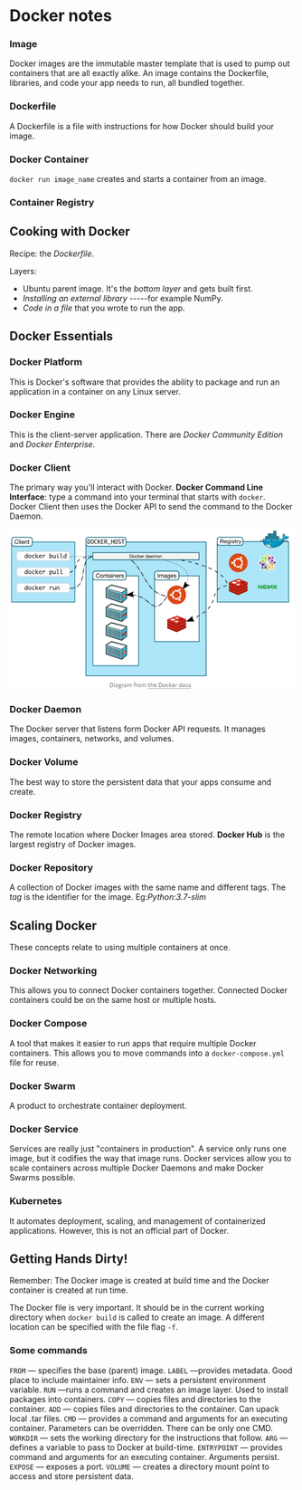 # Docker notes

### Image

Docker images are the immutable master template that is used to pump out containers that are all exactly alike. An image contains the Dockerfile, libraries, and code your app needs to run, all bundled together.

### Dockerfile

A Dockerfile is a file with instructions for how Docker should build your image.

### Docker Container

`docker run image_name` creates and starts a container from an image.

### Container Registry

## Cooking with Docker

Recipe: the *Dockerfile*.

Layers: 

- Ubuntu parent image. It's the *bottom layer* and gets built first.
- *Installing an external library* -----for example NumPy.
- *Code in a file* that you wrote to run the app.

## Docker Essentials

### Docker Platform

This is Docker's software that provides the ability to package and run an application in a container on any Linux server.

### Docker Engine

This is the client-server application. There are *Docker Community Edition* and *Docker Enterprise*.

### Docker Client

The primary way you'll interact with Docker. **Docker Command Line Interface**: type a command into your terminal that starts with `docker`. Docker Client then uses the Docker API to send the command to the Docker Daemon.

![docker](./pics/1563622212903.png)

### Docker Daemon

The Docker server that listens form Docker API requests. It manages images, containers, networks, and volumes.

### Docker Volume

The best way to store the persistent data that your apps consume and create.

### Docker Registry

The remote location where Docker Images area stored. **Docker Hub** is the largest registry of Docker images.

### Docker Repository

A collection of Docker images with the same name and different tags. The *tag* is the identifier for the image. Eg:*Python:3.7-slim*

## Scaling Docker

These concepts relate to using multiple containers at once.

### Docker Networking

This allows you to connect Docker containers together. Connected Docker containers could be on the same host or multiple hosts.

### Docker Compose

A tool that makes it easier to run apps that require multiple Docker containers. This allows you to move commands into a `docker-compose.yml` file for reuse.

### Docker Swarm

A product to orchestrate container deployment.

### Docker Service

Services are really just "containers in production". A service only runs one image, but it codifies the way that image runs. Docker services allow you to scale containers across multiple Docker Daemons and make Docker Swarms possible.



### Kubernetes

It automates deployment, scaling, and management of containerized applications. However, this is not an official part of Docker.



## Getting Hands Dirty!

Remember: The Docker image is created at build time and the Docker container is created at run time.

The Docker file is very important. It should be in the current working directory when `docker build` is called to create an image. A different location can be specified with the file flag `-f`.



### Some commands

`FROM` — specifies the base (parent) image.
`LABEL` —provides metadata. Good place to include maintainer info.
`ENV` — sets a persistent environment variable.
`RUN` —runs a command and creates an image layer. Used to install packages into containers.
`COPY` — copies files and directories to the container.
`ADD` — copies files and directories to the container. Can upack local .tar files.
`CMD` — provides a command and arguments for an executing container. Parameters can be overridden. There can be only one CMD.
`WORKDIR` — sets the working directory for the instructions that follow.
`ARG` — defines a variable to pass to Docker at build-time.
`ENTRYPOINT` — provides command and arguments for an executing container. Arguments persist. 
`EXPOSE` — exposes a port.
`VOLUME` — creates a directory mount point to access and store persistent data.